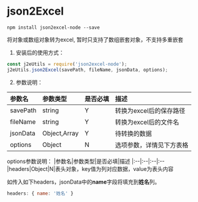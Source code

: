 # json2Excel

```npm install json2excel-node --save```

将对象或数组对象转为excel, 暂时只支持了数组嵌套对象，不支持多重嵌套

1. 安装后的使用方式：
```javascript
const j2eUtils = require('json2excel-node');
j2eUtils.json2Excel(savePath, fileName, jsonData, options);
```

2. 参数说明：

|参数名|参数类型|是否必填|描述
|:--|:--|:--|:--
|savePath|string|Y|转换为excel后的保存路径
|fileName|string|Y|转换为excel后的文件名
|jsonData|Object,Array|Y|待转换的数据
|options|Object|N|选项参数，详情见下方表格

options参数说明：
|参数名|参数类型|是否必填|描述
|:--|:--|:--|:--
|headers|Object|N|表头对象，key值为列对应数据，value为表头内容


如传入如下headers，jsonData中的**name**字段将填充到**姓名**列。
```javascript
headers: { name: '姓名' }
```
